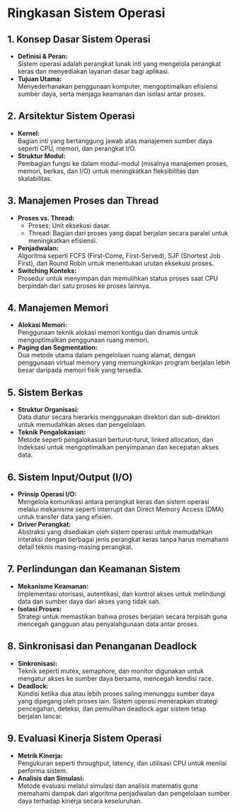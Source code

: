 # Ringkasan Sistem Operasi

## 1. Konsep Dasar Sistem Operasi
- **Definisi & Peran:**  
  Sistem operasi adalah perangkat lunak inti yang mengelola perangkat keras dan menyediakan layanan dasar bagi aplikasi.
- **Tujuan Utama:**  
  Menyederhanakan penggunaan komputer, mengoptimalkan efisiensi sumber daya, serta menjaga keamanan dan isolasi antar proses.

## 2. Arsitektur Sistem Operasi
- **Kernel:**  
  Bagian inti yang bertanggung jawab atas manajemen sumber daya seperti CPU, memori, dan perangkat I/O.
- **Struktur Modul:**  
  Pembagian fungsi ke dalam modul-modul (misalnya manajemen proses, memori, berkas, dan I/O) untuk meningkatkan fleksibilitas dan skalabilitas.

## 3. Manajemen Proses dan Thread
- **Proses vs. Thread:**  
  - Proses: Unit eksekusi dasar.  
  - Thread: Bagian dari proses yang dapat berjalan secara paralel untuk meningkatkan efisiensi.
- **Penjadwalan:**  
  Algoritma seperti FCFS (First-Come, First-Served), SJF (Shortest Job First), dan Round Robin untuk menentukan urutan eksekusi proses.
- **Switching Konteks:**  
  Prosedur untuk menyimpan dan memulihkan status proses saat CPU berpindah dari satu proses ke proses lainnya.

## 4. Manajemen Memori
- **Alokasi Memori:**  
  Penggunaan teknik alokasi memori kontigu dan dinamis untuk mengoptimalkan penggunaan ruang memori.
- **Paging dan Segmentation:**  
  Dua metode utama dalam pengelolaan ruang alamat, dengan penggunaan virtual memory yang memungkinkan program berjalan lebih besar daripada memori fisik yang tersedia.

## 5. Sistem Berkas
- **Struktur Organisasi:**  
  Data diatur secara hierarkis menggunakan direktori dan sub-direktori untuk memudahkan akses dan pengelolaan.
- **Teknik Pengalokasian:**  
  Metode seperti pengalokasian berturut-turut, linked allocation, dan indeksasi untuk mengoptimalkan penyimpanan dan kecepatan akses data.

## 6. Sistem Input/Output (I/O)
- **Prinsip Operasi I/O:**  
  Mengelola komunikasi antara perangkat keras dan sistem operasi melalui mekanisme seperti interrupt dan Direct Memory Access (DMA) untuk transfer data yang efisien.
- **Driver Perangkat:**  
  Abstraksi yang disediakan oleh sistem operasi untuk memudahkan interaksi dengan berbagai jenis perangkat keras tanpa harus memahami detail teknis masing-masing perangkat.

## 7. Perlindungan dan Keamanan Sistem
- **Mekanisme Keamanan:**  
  Implementasi otorisasi, autentikasi, dan kontrol akses untuk melindungi data dan sumber daya dari akses yang tidak sah.
- **Isolasi Proses:**  
  Strategi untuk memastikan bahwa proses berjalan secara terpisah guna mencegah gangguan atau penyalahgunaan data antar proses.

## 8. Sinkronisasi dan Penanganan Deadlock
- **Sinkronisasi:**  
  Teknik seperti mutex, semaphore, dan monitor digunakan untuk mengatur akses ke sumber daya bersama, mencegah kondisi race.
- **Deadlock:**  
  Kondisi ketika dua atau lebih proses saling menunggu sumber daya yang dipegang oleh proses lain. Sistem operasi menerapkan strategi pencegahan, deteksi, dan pemulihan deadlock agar sistem tetap berjalan lancar.

## 9. Evaluasi Kinerja Sistem Operasi
- **Metrik Kinerja:**  
  Pengukuran seperti throughput, latency, dan utilisasi CPU untuk menilai performa sistem.
- **Analisis dan Simulasi:**  
  Metode evaluasi melalui simulasi dan analisis matematis guna memahami dampak dari algoritma penjadwalan dan pengelolaan sumber daya terhadap kinerja secara keseluruhan.
